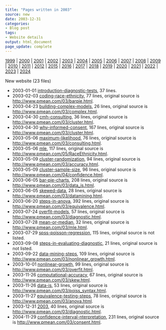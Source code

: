```yaml
---
title: "Pages written in 2003"
source: new
date: 2003-12-31
categories:
- Blog post
tags:
- Website details
output: html_document
page_update: complete
---
```

 
[1999](http://new.pmean.com/1999/) | [2000](http://new.pmean.com/2000/) | [2001](http://new.pmean.com/2001/) | [2002](http://new.pmean.com/2002/) | [2003](http://new.pmean.com/2003/) | [2004](http://new.pmean.com/2004/) | [2005](http://new.pmean.com/2005/) | [2006](http://new.pmean.com/2006/) | [2007](http://new.pmean.com/2007/) | [2008](http://new.pmean.com/2008/) | [2009](http://new.pmean.com/2009/) | [2010](http://new.pmean.com/2010/) | [2011](http://new.pmean.com/2011/) | [2012](http://new.pmean.com/2012/) | [2015](http://new.pmean.com/2015/) | [2016](http://new.pmean.com/2016/) | [2017](http://new.pmean.com/2017/) | [2018](http://new.pmean.com/2018/) | [2019](http://new.pmean.com/2019/) | [2020](http://new.pmean.com/2020/) | [2021](http://new.pmean.com/2021/) | [2022](http://new.pmean.com/2022/) | [2023](http://new.pmean.com/2023/) | [2024](http://new.pmean.com/2024/)
 
New website (23 files)
 
+ 2003-01-01 [introduction-diagnostic-tests](http://new.pmean.com/introduction-diagnostic-tests/),  37 lines.  
+ 2003-02-03 [coding-race-ethnicity](http://new.pmean.com/coding-race-ethnicity/),  77 lines, original source is http://www.pmean.com/03/barpie.html.  
+ 2003-04-23 [building-complex-models](http://new.pmean.com/building-complex-models/),  26 lines, original source is http://www.pmean.com/03/complex.html.  
+ 2003-04-30 [cmh-consulting](http://new.pmean.com/cmh-consulting/),  36 lines, original source is http://www.pmean.com/03/cluster.html.  
+ 2003-04-30 [why-informed-consent](http://new.pmean.com/why-informed-consent/),  167 lines, original source is http://www.pmean.com/03/cluster.html.  
+ 2003-05-06 [maximum-likelihood](http://new.pmean.com/maximum-likelihood/),  76 lines, original source is http://www.pmean.com/03/consulting.html.  
+ 2003-05-06 [mle](http://new.pmean.com/mle/),  117 lines, original source is http://www.pmean.com/05/RaceEthnicity.html.  
+ 2003-05-09 [cluster-randomization](http://new.pmean.com/cluster-randomization/),  94 lines, original source is http://www.pmean.com/03/accuracy.html.  
+ 2003-05-09 [cluster-sample-size](http://new.pmean.com/cluster-sample-size/),  96 lines, original source is http://www.pmean.com/04/confidence.html.  
+ 2003-06-05 [bar-pie-charts](http://new.pmean.com/bar-pie-charts/),  208 lines, original source is http://www.pmean.com/03/data_is.html.  
+ 2003-06-05 [skewed-data](http://new.pmean.com/skewed-data/),  28 lines, original source is http://www.pmean.com/03/datamining.html.  
+ 2003-06-20 [steps-in-anova](http://new.pmean.com/steps-in-anova/),  392 lines, original source is http://www.pmean.com/03/equivalence.html.  
+ 2003-07-24 [overfit-models](http://new.pmean.com/overfit-models/),  57 lines, original source is http://www.pmean.com/03/diagnostic.html.  
+ 2003-07-28 [mean-or-median](http://new.pmean.com/mean-or-median/),  32 lines, original source is http://www.pmean.com/03/mle.html.  
+ 2003-07-29 [spss-poisson-regression](http://new.pmean.com/spss-poisson-regression/),  115 lines, original source is not listed.  
+ 2003-09-08 [steps-in-evaluating-diagnostic](http://new.pmean.com/steps-in-evaluating-diagnostic/),  21 lines, original source is not listed.  
+ 2003-09-22 [data-mining-steps](http://new.pmean.com/data-mining-steps/),  109 lines, original source is http://www.pmean.com/03/nonlinear_growth.html.  
+ 2003-10-01 [nonlinear-growth](http://new.pmean.com/nonlinear-growth/),  99 lines, original source is http://www.pmean.com/03/overfit.html.  
+ 2003-11-26 [computational-accuracy](http://new.pmean.com/computational-accuracy/),  67 lines, original source is http://www.pmean.com/03/skew.html.  
+ 2003-11-26 [data-is](http://new.pmean.com/data-is/),  53 lines, original source is http://www.pmean.com/03/poiss_syntax.html.  
+ 2003-11-27 [equivalence-testing-steps](http://new.pmean.com/equivalence-testing-steps/),  78 lines, original source is http://www.pmean.com/03/anova.html.  
+ 2003-12-31 [2003](http://new.pmean.com/2003/),  40 lines, original source is http://www.pmean.com/03/diagnostic.html.  
+ 2004-11-29 [confidence-interval-nterpretation](http://new.pmean.com/confidence-interval-nterpretation/),  231 lines, original source is http://www.pmean.com/03/consent.html.
 
